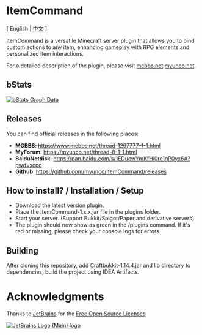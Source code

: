 # ItemCommand
<span>[ English | <a href="README_ZH.md">中文</a> ]</span>

ItemCommand is a versatile Minecraft server plugin that allows you to bind custom actions to any item, enhancing gameplay with RPG elements and personalized item interactions.

For a detailed description of the plugin, please visit ~~[mcbbs.net](https://www.mcbbs.net/thread-1297777-1-1.html)~~ [myunco.net](https://myunco.net/thread-8-1-1.html).

bStats
---
[![bStats Graph Data](https://bstats.org/signatures/bukkit/ItemCommand.svg)](https://bstats.org/plugin/bukkit/ItemCommand)

Releases
---
You can find official releases in the following places:
- ~~**MCBBS**: https://www.mcbbs.net/thread-1297777-1-1.html~~
- **MyForum**: https://myunco.net/thread-8-1-1.html
- **BaiduNetdisk**: https://pan.baidu.com/s/1EDucwYmKfHi0re1gP0yx6A?pwd=xcpc
- **Github**: https://github.com/myunco/ItemCommand/releases

How to install? / Installation / Setup
---
* Download the latest version plugin.
* Place the ItemCommand-1.x.x.jar file in the plugins folder.
* Start your server. (Support Bukkit/Spigot/Paper and derivative servers)
* The plugin should now show as green in the /plugins command. If it's red or missing, please check your console logs for errors.

Building
---
After cloning this repository, add [Craftbukkit-1.14.4.jar](https://getbukkit.org/get/CiNKyh4l9MuPHLpovnGSDU2oHT9gCpUc) and lib directory to dependencies, build the project using IDEA Artifacts.

# Acknowledgments
Thanks to [JetBrains](https://www.jetbrains.com/?from=ServerMonitor) for the [Free Open Source Licenses](https://jb.gg/OpenSourceSupport)

[![JetBrains Logo (Main) logo](https://resources.jetbrains.com/storage/products/company/brand/logos/jb_beam.svg)](https://www.jetbrains.com/?from=ServerMonitor)
